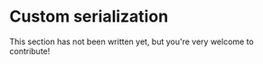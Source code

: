 # Custom serialization

This section has not been written yet, but you're very welcome to contribute!
